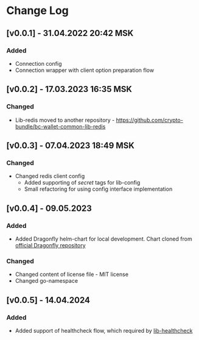 # Change Log

## [v0.0.1] - 31.04.2022 20:42 MSK
### Added
* Connection config
* Connection wrapper with client option preparation flow

## [v0.0.2] - 17.03.2023 16:35 MSK
### Changed
* Lib-redis moved to another repository - https://github.com/crypto-bundle/bc-wallet-common-lib-redis

## [v0.0.3] - 07.04.2023 18:49 MSK
### Changed
* Changed redis client config
  * Added supporting of _secret_ tags for lib-config
  * Small refactoring for using config interface implementation

## [v0.0.4] - 09.05.2023
### Added
* Added Dragonfly helm-chart for local development. Chart cloned from [official Dragonfly repository](https://github.com/dragonflydb/dragonfly/tree/main/contrib/charts/dragonfly)
### Changed
* Changed content of license file - MIT license
* Changed go-namespace

## [v0.0.5] - 14.04.2024
### Added
* Added support of healthcheck flow, which required by [lib-healthcheck](https://github.com/crypto-bundle/bc-wallet-common-lib-healthcheck)